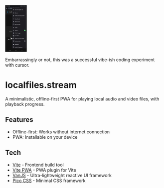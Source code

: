 <img height="150px" src="./download_app.jpg"/>

Embarrassingly or not, this was a successful vibe-ish coding experiment with cursor.

# localfiles.stream

A minimalistic, offline-first PWA for playing local audio and video files, with playback progress.

## Features

- Offline-first: Works without internet connection
- PWA: Installable on your device

## Tech
- [Vite](https://v5.vite.dev/) - Frontend build tool
- [Vite PWA](https://vite-pwa-org.netlify.app/) - PWA plugin for Vite
- [VanJS](https://vanjs.org/) - Ultra-lightweight reactive UI framework
- [Pico CSS](https://picocss.com/) - Minimal CSS framework
